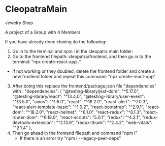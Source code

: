 # CleopatraMain
Jewelry Shop

A project of a Group with 4 Members


If you have already done cloning do the following:

1. Go in to the terminal and npm i in the cleopatra main folder:
2. Go to the frontend filepath: cleopatra/frontend, and then go in to the terminal: "npx create-react-app ."
- if not working or they doubled, delete the frontend folder and create a new frontend folder and repeat this command: "npx create-react-app"
3. After doing this replace the frontend/package.json file "dependencies" with :
    "dependencies": {
        "@testing-library/jest-dom": "^5.17.0",
        "@testing-library/react": "^13.4.0",
        "@testing-library/user-event": "^13.5.0",
        "axios": "^1.6.0",
        "react": "^18.2.0",
        "react-alert": "^7.0.3",
        "react-alert-template-basic": "^1.0.2",
        "react-bootstrap": "^2.9.1",
        "react-dom": "^18.2.0",
        "react-helmet": "^6.1.0",
        "react-redux": "^8.1.3",
        "react-router-dom": "^6.18.0",
        "react-scripts": "5.0.1",
        "redux": "^4.2.1",
        "redux-devtools-extension": "^2.13.9",
        "redux-thunk": "^2.4.2",
        "web-vitals": "^2.1.4"
    },
4. Then go ahead in the frontend filepath and command "npm i"
    - If there is an error try "npm i --legacy-peer-deps"